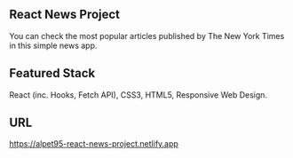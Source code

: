 ## React News Project

You can check the most popular articles published by The New York Times in this simple news app.

## Featured Stack

React (inc. Hooks, Fetch API), CSS3, HTML5, Responsive Web Design.

## URL

https://alpet95-react-news-project.netlify.app